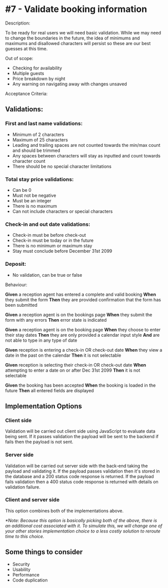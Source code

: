 # #7 - Validate booking information

Description:

To be ready for real users we will need basic validation. While we may need to change the boundaries in the future, the idea of minimums and maximums and disallowed characters will persist so these are our best guesses at this time.

Out of scope:

- Checking for availability
- Multiple guests
- Price breakdown by night
- Any warning on navigating away with changes unsaved

Acceptance Criteria:

## Validations:

### First and last name validations:

- Minimum of 2 characters
- Maximum of 25 characters
- Leading and trailing spaces are not counted towards the min/max count and should be trimmed
- Any spaces between characters will stay as inputted and count towards character count
- There should be no special character limitations

### Total stay price validations:

- Can be 0
- Must not be negative
- Must be an integer
- There is no maximum
- Can not include characters or special characters

### Check-in and out date validations:

- Check-in must be before check-out
- Check-in must be today or in the future
- There is no minimum or maximum stay
- Stay must conclude before December 31st 2099

### Deposit:

- No validation, can be true or false

Behaviour:

**Given** a reception agent has entered a complete and valid booking
**When** they submit the form
**Then** they are provided confirmation that the form has been submitted

**Given** a reception agent is on the bookings page
**When** they submit the form with any errors
**Then** error state is indicated

**Given** a reception agent is on the booking page
**When** they choose to enter their stay dates
**Then** they are only provided a calendar input style
**And** are not able to type in any type of date

**Given** reception is entering a check-in OR check-out date
**When** they view a date in the past on the calendar
**Then** it is not selectable

**Given** reception is selecting their check-in OR check-out date
**When** attempting to enter a date on or after Dec 31st 2099
**Then** it is not selectable

**Given** the booking has been accepted
**When** the booking is loaded in the future
**Then** all entered fields are displayed

## Implementation Options

### Client side

Validation will be carried out client side using JavaScript to evaluate data being sent.  If it passes validation the payload will be sent to the backend if fails then the payload is not sent.

### Server side

Validation will be carried out server side with the back-end taking the payload and validating it.  If the payload passes validation then it's stored in the database and a 200 status code response is returned.  If the payload fails validation then a 400 status code response is returned with details on validation failure.

### Client and server side

This option combines both of the implementations above.

_*Note: Because this option is basically picking both of the above, there is an additional cost associated with it. To simulate this, we will change one of your other stories implementation choice to a less costly solution to reroute time to this choice._

## Some things to consider

- Security
- Usability
- Performance
- Code duplication

